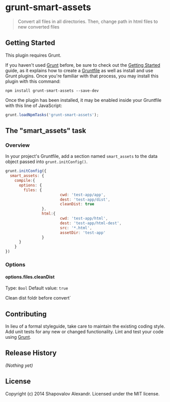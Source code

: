 # grunt-smart-assets

>  Convert all files in all directories. Then, change path in html files to new converted files

## Getting Started
This plugin requires Grunt.

If you haven't used [Grunt](http://gruntjs.com/) before, be sure to check out the [Getting Started](http://gruntjs.com/getting-started) guide, as it explains how to create a [Gruntfile](http://gruntjs.com/sample-gruntfile) as well as install and use Grunt plugins. Once you're familiar with that process, you may install this plugin with this command:

```shell
npm install grunt-smart-assets --save-dev
```

Once the plugin has been installed, it may be enabled inside your Gruntfile with this line of JavaScript:

```js
grunt.loadNpmTasks('grunt-smart-assets');
```

## The "smart_assets" task

### Overview
In your project's Gruntfile, add a section named `smart_assets` to the data object passed into `grunt.initConfig()`.

```js
grunt.initConfig({
  smart_assets: {
    compile:{
      options: {
        files: {
						cwd: 'test-app/app',
						dest: 'test-app/dist',
						cleanDist: true
				},
				html:{
						cwd: 'test-app/html',
						dest: 'test-app/html-dest',
						src: '*.html',
						assetDir: 'test-app'
				}
      }
    }
})
```

### Options

#### options.files.cleanDist
Type: `Bool`
Default value: `true`

Clean dist foldr before convert`

## Contributing
In lieu of a formal styleguide, take care to maintain the existing coding style. Add unit tests for any new or changed functionality. Lint and test your code using [Grunt](http://gruntjs.com/).

## Release History
_(Nothing yet)_

## License
Copyright (c) 2014 Shapovalov Alexandr. Licensed under the MIT license.

